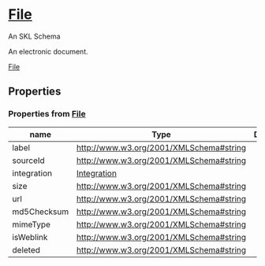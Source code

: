 <!--- This is an autogenerated file -->
# [File](../../../schemas/nouns/file)

An SKL Schema

An electronic document.

[File](../../../schemas/nouns/file)

## Properties

### Properties from [File](../../../schemas/nouns/file)

| name | Type | Description |
| ---- | ---- | ----------- |
| label | http://www.w3.org/2001/XMLSchema#string | |
| sourceId | http://www.w3.org/2001/XMLSchema#string | |
| integration | [Integration](../../../schemas/core/integration) | |
| size | http://www.w3.org/2001/XMLSchema#string | |
| url | http://www.w3.org/2001/XMLSchema#string | |
| md5Checksum | http://www.w3.org/2001/XMLSchema#string | |
| mimeType | http://www.w3.org/2001/XMLSchema#string | |
| isWeblink | http://www.w3.org/2001/XMLSchema#string | |
| deleted | http://www.w3.org/2001/XMLSchema#string | |

